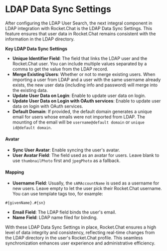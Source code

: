 # LDAP Data Sync Settings

After configuring the LDAP User Search, the next integral component in LDAP integration with Rocket.Chat is the LDAP Data Sync Settings. This feature ensures that user data in Rocket.Chat remains consistent with the information in the LDAP directory.

**Key LDAP Data Sync Settings**

* **Unique Identifier Field**: The field that links the LDAP user and the Rocket.Chat user. You can include multiple values separated by a comma to get the value from the LDAP record.
* **Merge Existing Users**: Whether or not to merge existing users. When importing a user from LDAP and a user with the same username already exists, the new user data (including info and password) will merge into the existing data.
* **Update User Data on Login**: Enable to update user data on login.
* **Update User Data on Login with OAuth services**: Enable to update user data on login with OAuth services.
* **Default Domain**: If provided, the default domain generates a unique email for users whose emails were not imported from LDAP. The mounting of the email will be `username@default domain` or `unique id@default domain`.

#### Avatar

* **Sync User Avatar**: Enable syncing the user's avatar.
* **User Avatar Field**: The field used as an avatar for users. Leave blank to use `thumbnailPhoto` first and `jpegPhoto` as a fallback.

#### Mapping

* **Username Field**: Usually, the `sAMAccountName` is used as a username for new users. Leave empty to let the user pick their Rocket.Chat username. You can use template tags too, for example:

```
#{givenName}.#{sn}
```

* **Email Field**: The LDAP field binds the user's email.
* **Name Field**: LDAP name filed for binding.

With these LDAP Data Sync Settings in place, Rocket.Chat ensures a high level of data integrity and consistency, reflecting real-time changes from the LDAP directory in the user's Rocket.Chat profile. This seamless synchronization enhances user experience and administrative efficiency.
